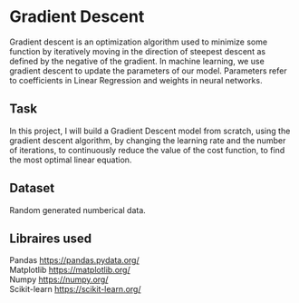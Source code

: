 # Gradient Descent
Gradient descent is an optimization algorithm used to minimize some function by iteratively moving in the direction of steepest descent as defined by the negative of the gradient. In machine learning, we use gradient descent to update the parameters of our model. 
Parameters refer to coefficients in Linear Regression and weights in neural networks.

## Task
In this project, I will build a Gradient Descent model from scratch, using the gradient descent algorithm, by changing the learning rate and the number of iterations, to continuously reduce the value of the cost function, to find the most optimal linear equation.

## Dataset
Random generated numberical data.

## Libraires used

Pandas https://pandas.pydata.org/  
Matplotlib https://matplotlib.org/  
Numpy https://numpy.org/  
Scikit-learn https://scikit-learn.org/  
